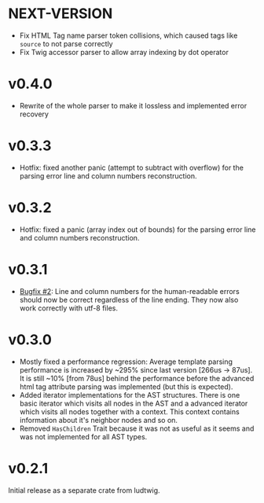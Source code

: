 # NEXT-VERSION
- Fix HTML Tag name parser token collisions, which caused tags like `source` to not parse correctly
- Fix Twig accessor parser to allow array indexing by dot operator

# v0.4.0
- Rewrite of the whole parser to make it lossless and implemented error recovery

# v0.3.3
- Hotfix: fixed another panic (attempt to subtract with overflow) for the parsing error line and column numbers reconstruction.

# v0.3.2
- Hotfix: fixed a panic (array index out of bounds) for the parsing error line and column numbers reconstruction.

# v0.3.1
- [Bugfix #2](https://github.com/MalteJanz/ludtwig-parser/issues/2):
  Line and column numbers for the human-readable errors should now be correct regardless of the line ending.
  They now also work correctly with utf-8 files.

# v0.3.0
- Mostly fixed a performance regression:
  Average template parsing performance is increased by ~295% since last version \[266us -> 87us\].
  It is still ~10% \[from 78us\] behind the performance before the advanced html tag attribute parsing was implemented
  (but this is expected).
- Added iterator implementations for the AST structures.
  There is one basic iterator which visits all nodes in the AST and a advanced iterator which visits all nodes together with a context.
  This context contains information about it's neighbor nodes and so on.
- Removed `HasChildren` Trait because it was not as useful as it seems and was not implemented for all AST types.

# v0.2.1
Initial release as a separate crate from ludtwig.
